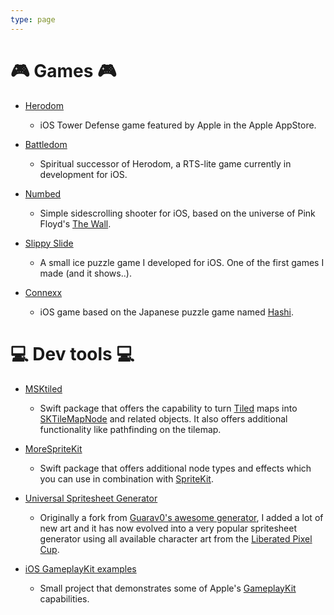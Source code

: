 ```yaml
---
type: page
---
```


# :video_game: Games :video_game:

- [Herodom](herodom/)
    - iOS Tower Defense game featured by Apple in the Apple AppStore.

- [Battledom](battledom/)
    - Spiritual successor of Herodom, a RTS-lite game currently in development for iOS.

- [Numbed](https://apps.apple.com/us/app/numbed/id841975891)
    - Simple sidescrolling shooter for iOS, based on the universe of Pink Floyd's [The Wall](https://en.wikipedia.org/wiki/The_Wall).

- [Slippy Slide](https://apps.apple.com/us/app/slippy-slide/id911034356)
    - A small ice puzzle game I developed for iOS. One of the first games I made (and it shows..).

- [Connexx](https://apps.apple.com/us/app/connexx/id1198001137)
    - iOS game based on the Japanese puzzle game named [Hashi](https://en.wikipedia.org/wiki/Hashiwokakero).

# :computer: Dev tools :computer:

- [MSKtiled](https://github.com/sanderfrenken/MSKTiled)
    - Swift package that offers the capability to turn [Tiled](https://www.mapeditor.org) maps into [SKTileMapNode](https://developer.apple.com/documentation/spritekit/sktilemapnode) and related objects. It also offers additional functionality like pathfinding on the tilemap.

- [MoreSpriteKit](https://github.com/sanderfrenken/MoreSpriteKit)
    - Swift package that offers additional node types and effects which you can use in combination with [SpriteKit](https://developer.apple.com/spritekit/).

- [Universal Spritesheet Generator](https://github.com/sanderfrenken/Universal-LPC-Spritesheet-Character-Generator)
    - Originally a fork from [Guarav0's awesome generator](https://github.com/Gaurav0/Universal-LPC-Spritesheet-Character-Generator), I added a lot of new art and it has now evolved into a very popular spritesheet generator using all available character art from the [Liberated Pixel Cup](https://lpc.opengameart.org). 

- [iOS GameplayKit examples](https://github.com/sanderfrenken/ios-gamekit-examples)
    - Small project that demonstrates some of Apple's [GameplayKit](https://developer.apple.com/documentation/gameplaykit) capabilities.